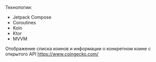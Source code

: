 Технологии:
- Jetpack Compose
- Coroutines
- Koin
- Ktor
- MVVM

Отображение списка коинов и информации о конкретном коине с открытого API https://www.coingecko.com/